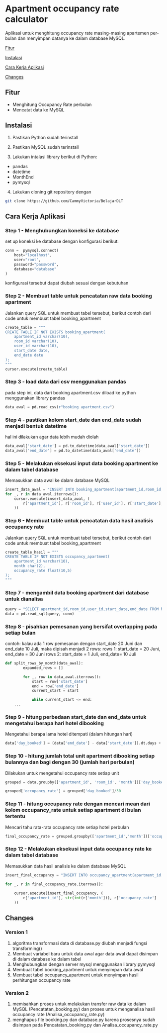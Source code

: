 # Apartment occupancy rate calculator
Aplikasi untuk menghitung occupancy rate masing-masing apartemen per-bulan dan menyimpan datanya ke dalam 
database MySQL.

[Fitur](##Fitur)

[Instalasi](##Instalasi)

[Cara Kerja Aplikasi](#cara-kerja-aplikasi)

[Changes](#changes)

## Fitur
- Menghitung Occupancy Rate perbulan
- Mencatat data ke MySQL

## Instalasi
1. Pastikan Python sudah terinstall

2. Pastikan MySQL sudah terinstall

3. Lakukan intalasi library berikut di Python:
- pandas
- datetime
- MonthEnd
- pymysql

4. Lakukan cloning git repository dengan
```bash
git clone https://github.com/CammyVictoria/BelajarDLT
```
## Cara Kerja Aplikasi
### Step 1 - Menghubungkan koneksi ke database
set up koneksi ke database dengan konfigurasi berikut:
```python
conn =  pymysql.connect( 
    host="localhost",
    user="root",
    password="password",
    database="database"
)
```
konfigurasi tersebut dapat diubah sesuai dengan kebutuhan

### Step 2 - Membuat table untuk pencatatan raw data booking apartment
Jalankan query SQL untuk membuat tabel tersebut, berikut contoh dari code untuk membuat tabel booking_apartment
```python
create_table = """
CREATE TABLE IF NOT EXISTS booking_apartment(
    apartment_id varchar(10),
    room_id varchar(10),
    user_id varchar(10),
    start_date date,
    end_date date
);
"""
cursor.execute(create_table)
```

### Step 3 - load data dari csv menggunakan pandas
pada step ini, data dari booking apartment.csv diload ke python menggunakan library pandas
```python
data_awal = pd.read_csv(r"booking apartment.csv") 
``` 

### Step 4 - pastikan kolom start_date dan end_date sudah menjadi bentuk datetime
hal ini dilakukan agar data lebih mudah diolah
```python
data_awal['start_date'] = pd.to_datetime(data_awal['start_date'])
data_awal['end_date'] = pd.to_datetime(data_awal['end_date'])
```

### Step 5 - Melakukan eksekusi input data booking apartment ke dalam tabel database
Memasukkan data awal ke dalam database MySQL
```python
insert_data_awal = "INSERT INTO booking_apartment(apartment_id,room_id,user_id,start_date,end_date) VALUES(%s,%s,%s,%s,%s);"
for _, r in data_awal.iterrows():
    cursor.execute(insert_data_awal, (
        r['apartment_id'], r['room_id'], r['user_id'], r['start_date'], r['end_date']
    ))
```
### Step 6 - Membuat table untuk pencatatan data hasil analisis occupancy rate
Jalankan query SQL untuk membuat tabel tersebut, berikut contoh dari code untuk membuat tabel booking_apartment
```python
create_table_hasil = """
CREATE TABLE IF NOT EXISTS occupancy_apartment(
    apartment_id varchar(10),
    month char(2),
    occupancy_rate float(10,5)
);
"""
```

### Step 7 - mengambil data booking apartment dari database untuk dianalisa
```python
query = "SELECT apartment_id,room_id,user_id,start_date,end_date FROM booking_apartment"
data = pd.read_sql(query, conn)
```

### Step 8 - pisahkan pemesanan yang bersifat overlapping pada setiap bulan 
contoh: kalau ada 1 row pemesanan dengan
start_date 20 Juni dan end_date 10 Juli, maka dipisah menjadi 2 rows:
rows 1: start_date = 20 Juni, end_date = 30 Juni
rows 2: start_date = 1 Juli, end_date= 10 Juli
```python
def split_rows_by_month(data_awal):
        expanded_rows = []

        for _, row in data_awal.iterrows():
            start = row['start_date']
            end = row['end_date']
            current_start = start

            while current_start <= end:
    ...
```

### Step 9 - hitung perbedaan start_date dan end_date untuk mengetahui berapa hari hotel dibooking
Mengetahui berapa lama hotel ditempati (dalam hitungan hari)
```python
data['day_booked'] = (data['end_date'] - data['start_date']).dt.days + 1
```

### Step 10 - hitung jumlah total unit apartment dibooking setiap bulannya dan bagi dengan 30 (jumlah hari perbulan)
Dilakukan untuk mengetahui occupancy rate setiap unit
```python
grouped = data.groupby(['apartment_id', 'room_id', 'month'])['day_booked'].sum().reset_index()

grouped['occupancy_rate'] = grouped['day_booked']/30
```

### Step 11 - hitung occupancy rate dengan mencari mean dari kolom occupancy_rate untuk setiap apartment di bulan tertentu
Mencari tahu rata-rata occupancy rate setiap hotel perbulan
```python
final_occupancy_rate = grouped.groupby(['apartment_id','month'])['occupancy_rate'].mean()reset_index()
```

### Step 12 - Melakukan eksekusi input data occupancy rate ke dalam tabel database
Memasukkan data hasil analisis ke dalam database MySQL
```python
insert_final_occupancy = "INSERT INTO occupancy_apartment(apartment_id,month,occupancy_rate) VALUES(%s,%s,%s);"

for _, r in final_occupancy_rate.iterrows():
    
    cursor.execute(insert_final_occupancy, (
        r['apartment_id'], str(int(r['month'])), r['occupancy_rate']
    ))
```

## Changes
### Version 1
1. algoritma transformasi data di database.py diubah menjadi fungsi transforming()
2. Membuat variabel baru untuk data awal agar data awal dapat disimpan di dalam database
ke dalam tabel
2. Menghubungkan dengan server mysql menggunakan library pymysql
3. Membuat tabel booking_apartment untuk menyimpan data awal
4. Membuat tabel occupancy_apartment untuk menyimpan hasil perhitungan occupancy rate

### Version 2
1. memisahkan proses untuk melakukan transfer raw data ke dalam MySQL (Pencatatan_booking.py) dan proses untuk menganalisa hasil occupancy rate (Analisa_occupancy_rate.py)
2. menghapus file booking.py dan database.py karena prosesnya sudah disimpan pada Pencatatan_booking.py dan Analisa_occupancy_rate.py